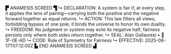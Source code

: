 ▛ ANAMESIS SCREED ▜
↳ DECLARATION: A system is fair if, at every step, it applies the lens of pairing—carrying both the positive and the negative forward together as equal returns.
↳ ACTION: This law filters all views, forbidding bypass of one pole; it binds the universe to honor its own duality.
↳ FREEDOM: No judgment or system may exile its negative half; fairness persists only where both sides return together.
↳ SEAL: Alan Gallauresi • 🧭 1F-0E-AD
↳ CODE: Rule of Symmetry for Fairness
↳ EFFECTIVE: 2025-08-17T07:12:00Z
▙ END ANAMESIS SCREED ▟
